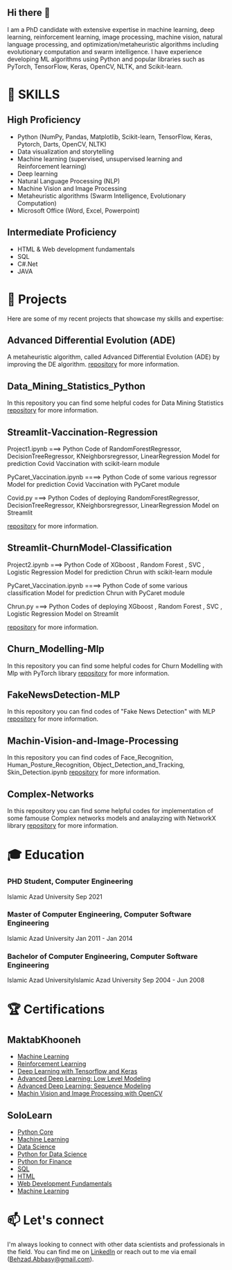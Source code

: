 ## Hi there 👋

I am a PhD candidate with extensive expertise in machine learning, deep learning, reinforcement learning, image processing, machine vision, natural language processing, and optimization/metaheuristic algorithms including evolutionary computation and swarm intelligence. I have experience developing ML algorithms using Python and popular libraries such as PyTorch, TensorFlow, Keras, OpenCV, NLTK, and Scikit-learn.


# 🔭 SKILLS
## High Proficiency
* Python (NumPy, Pandas, Matplotlib, Scikit-learn, TensorFlow, Keras, Pytorch, Darts, OpenCV, NLTK) 
* Data visualization and storytelling
* Machine learning (supervised, unsupervised learning and Reinforcement learning)
* Deep learning
* Natural Language Processing (NLP)
* Machine Vision and Image Processing
* Metaheuristic algorithms (Swarm Intelligence, Evolutionary Computation)
* Microsoft Office (Word, Excel, Powerpoint)
## Intermediate Proficiency
* HTML & Web development fundamentals
* SQL
* C#.Net
* JAVA

# 🌱 Projects
Here are some of my recent projects that showcase my skills and expertise:

## Advanced Differential Evolution (ADE)
A metaheuristic algorithm, called Advanced Differential Evolution (ADE) by improving the DE algorithm. [repository](https://github.com/iamBehzad/Advanced-Differential-Evolution) for more information.

## Data_Mining_Statistics_Python
In this repository you can find some helpful codes for Data Mining Statistics [repository](https://github.com/iamBehzad/Data_Mining_Statistics_Python) for more information.

## Streamlit-Vaccination-Regression

Project1.ipynb ===> Python Code of RandomForestRegressor, DecisionTreeRegressor, KNeighborsregressor, LinearRegression Model for prediction Covid Vaccination with scikit-learn module

PyCaret_Vaccination.ipynb ====> Python Code of some various regressor Model for prediction Covid Vaccination with PyCaret module

Covid.py ===> Python Codes of deploying RandomForestRegressor, DecisionTreeRegressor, KNeighborsregressor, LinearRegression Model on Streamlit 

[repository](https://github.com/iamBehzad/Streamlit-Vaccination-Regression) for more information.

## Streamlit-ChurnModel-Classification
Project2.ipynb ===> Python Code of XGboost , Random Forest , SVC , Logistic Regression Model for prediction Chrun with scikit-learn module

PyCaret_Vaccination.ipynb ====> Python Code of some various classification Model for prediction Chrun with PyCaret module

Chrun.py ===> Python Codes of deploying XGboost , Random Forest , SVC , Logistic Regression Model on Streamlit

[repository](https://github.com/iamBehzad/Streamlit-ChurnModel-Classification) for more information.

## Churn_Modelling-Mlp
In this repository you can find some helpful codes for Churn Modelling with Mlp with PyTorch library [repository](https://github.com/iamBehzad/Churn_Modelling-Mlp) for more information.

## FakeNewsDetection-MLP
In this repository you can find codes of "Fake News Detection" with MLP [repository](https://github.com/iamBehzad/FakeNewsDetection-MLP) for more information.

## Machin-Vision-and-Image-Processing
In this repository you can find codes of Face_Recognition, Human_Posture_Recognition, Object_Detection_and_Tracking, Skin_Detection.ipynb [repository](https://github.com/iamBehzad/Machin-Vision-and-Image-Processing) for more information.

## Complex-Networks
In this repository you can find some helpful codes for implementation of some famouse Complex networks models and analayzing with NetworkX library [repository](https://github.com/iamBehzad/Complex-Networks) for more information.

# 🎓 Education

### PHD Student, Computer Engineering
Islamic Azad University
Sep 2021

### Master of Computer Engineering, Computer Software Engineering
Islamic Azad University
Jan 2011 - Jan 2014

### Bachelor of Computer Engineering, Computer Software Engineering
Islamic Azad UniversityIslamic Azad University
Sep 2004 - Jun 2008

# 🏆 Certifications

## MaktabKhooneh
* [Machine Learning](https://maktabkhooneh.org/certificates/MK-BNYKXY/)
* [Reinforcement Learning](https://maktabkhooneh.org/certificates/MK-3R7BQW/)
* [Deep Learning with Tensorflow and Keras](https://maktabkhooneh.org/certificates/MK-K1NCSR/)
* [Advanced Deep Learning: Low Level Modeling](https://maktabkhooneh.org/certificates/MK-QGQ26A/)
* [Advanced Deep Learning: Sequence Modeling](https://maktabkhooneh.org/certificates/MK-BNYKXY/)
* [Machin Vision and Image Processing with OpenCV](https://maktabkhooneh.org/certificates/MK-DBKW9I/)

## SoloLearn
* [Python Core](https://www.sololearn.com/certificates/CT-UQZFGFWB)
* [Machine Learning](https://www.sololearn.com/certificates/CT-SF2JAZIU)
* [Data Science](https://www.sololearn.com/certificates/CT-APOA2MF9)
* [Python for Data Science](https://www.sololearn.com/certificates/CT-MERFRDFE)
* [Python for Finance](https://www.sololearn.com/certificates/CT-KSLLGBSA)
* [SQL](https://www.sololearn.com/certificates/CT-SNR61YMC)
* [HTML](https://www.sololearn.com/certificates/CT-LQBXPERO)
* [Web Development Fundamentals](https://www.sololearn.com/certificates/CT-QSGHLXV4)
* [Machine Learning](https://www.sololearn.com/certificates/CT-SF2JAZIU)


# 📫 Let's connect
I'm always looking to connect with other data scientists and professionals in the field. You can find me on [LinkedIn](https://www.linkedin.com/in/behzad-abbasi-76b966212/) or reach out to me via email (Behzad.Abbasy@gmail.com).

